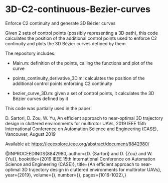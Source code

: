 # 3D-C2-continuous-Bezier-curves
Enforce C2 continuity and generate 3D Bézier curves

Given 2 sets of control points (possibly representing a 3D path), this code calculates the position of the additional control points used to enforce C2 continuity and plots the 3D Bézier curves defined by them.

The repository includes:

- Main.m: definition of the points, calling the functions and plot of the curve

- points_continuity_derivative_3D.m: calculates the position of the additional control points enforcing C2 continuity

- bezier_curve_3D.m: given a set of control points, it calculates the 3D Bézier curves defined by it

This code was partially used in the paper:

D. Sartori, D. Zou, W. Yu, An efficient approach to near-optimal 3D trajectory design in cluttered environments for multirotor UAVs, 2019 IEEE 15th International Conference on Automation Science and Engineering (CASE), Vancouver, August 2019

Available at: https://ieeexplore.ieee.org/abstract/document/8842980/

@INPROCEEDINGS{8842980,
  author={D. {Sartori} and D. {Zou} and W. {Yu}},
  booktitle={2019 IEEE 15th International Conference on Automation Science and Engineering (CASE)}, 
  title={An efficient approach to near-optimal 3D trajectory design in cluttered environments for multirotor UAVs}, 
  year={2019},
  volume={},
  number={},
  pages={1016-1022},}
